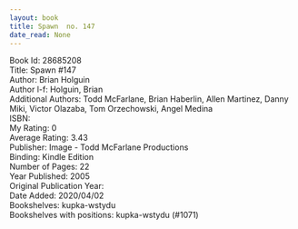 ```yaml
---
layout: book
title: Spawn  no. 147
date_read: None
---
```


Book Id: 28685208<br />
Title: Spawn #147<br />
Author: Brian Holguin<br />
Author l-f: Holguin, Brian<br />
Additional Authors: Todd McFarlane, Brian Haberlin, Allen Martinez, Danny Miki, Victor Olazaba, Tom Orzechowski, Angel  Medina<br />
ISBN: <br />
My Rating: 0<br />
Average Rating: 3.43<br />
Publisher: Image - Todd McFarlane Productions<br />
Binding: Kindle Edition<br />
Number of Pages: 22<br />
Year Published: 2005<br />
Original Publication Year: <br />
Date Added: 2020/04/02<br />
Bookshelves: kupka-wstydu<br />
Bookshelves with positions: kupka-wstydu (#1071)<br />

